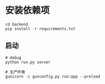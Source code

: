 # 安装依赖项

```Shell
cd backend
pip install -r requirements.txt
```

## 启动

```Shell
# debug
python run.py server

# 生产环境
gunicorn -c gunconfig.py run:app --preload
```
